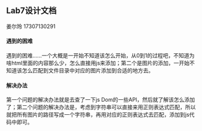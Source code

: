 ## Lab7设计文档

姜尔玲 17307130291

#### 遇到的困难

遇到的困难......一个大概是一开始不知道该怎么开始，从0到1的过程吧，不知道为啥html里面的内容那么少，怎么直接用js来添加；第二个是图片的添加，一开始不知道该怎么匹配到文件目录中对应的图片添加到合适的地方去。

#### 解决办法

第一个问题的解决办法就是去查了一下js Dom的一些API，然后就了解该怎么添加了；第二个问题的解决办法是，考虑到字符串可以直接来用正则表达式匹配，所以就把所有图片的路径写成一个字符串，再用对应的正则表达式去匹配，添加到js代码中即可。